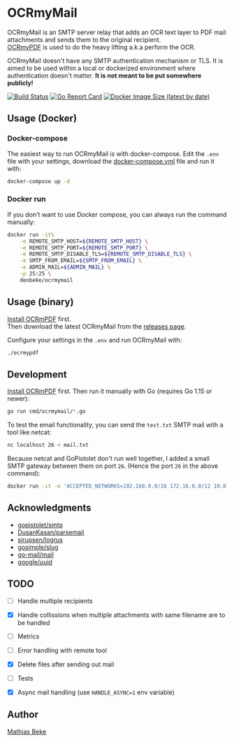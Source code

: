 # OCRmyMail

OCRmyMail is an SMTP server relay that adds an OCR text layer to PDF mail attachments and sends them to the original recipient.  
[OCRmyPDF](https://github.com/jbarlow83/OCRmyPDF) is used to do the heavy lifting a.k.a perform the OCR.

OCRmyMail doesn't have any SMTP authentication mechanism or TLS. It is aimed to be used within a local or dockerized environment where authentication doesn't matter. **It is not meant to be put somewhere publicly!**

[![Build Status](https://travis-ci.com/DenBeke/ocrmymail.svg?branch=master)](https://travis-ci.com/DenBeke/ocrmymail)
[![Go Report Card](https://goreportcard.com/badge/github.com/DenBeke/ocrmymail)](https://goreportcard.com/report/github.com/DenBeke/ocrmymail)
[![Docker Image Size (latest by date)](https://img.shields.io/docker/image-size/denbeke/ocrmymail?sort=date)](https://hub.docker.com/r/denbeke/ocrmymail)


## Usage (Docker)

### Docker-compose

The easiest way to run OCRmyMail is with docker-compose.
Edit the `.env` file with your settings,  download the [docker-compose.yml](./docker-compose.yml) file and run it with:

```bash
docker-compose up -d
```


### Docker run

If you don't want to use Docker compose, you can always run the command manually:

```bash
docker run -it\
    -e REMOTE_SMTP_HOST=${REMOTE_SMTP_HOST} \
    -e REMOTE_SMTP_PORT=${REMOTE_SMTP_PORT} \
    -e REMOTE_SMTP_DISABLE_TLS=${REMOTE_SMTP_DISABLE_TLS} \
    -e SMTP_FROM_EMAIL=${SMTP_FROM_EMAIL} \
    -e ADMIN_MAIL=${ADMIN_MAIL} \
    -p 25:25 \
    denbeke/ocrmymail
```



## Usage (binary)

[Install OCRmPDF](https://github.com/jbarlow83/OCRmyPDF#installation) first.  
Then download the latest OCRmyMail from the [releases page](https://github.com/DenBeke/ocrmymail/releases).

Configure your settings in the `.env` and run OCRmyMail with:

```bash
./ocrmypdf
```


## Development

[Install OCRmPDF](https://github.com/jbarlow83/OCRmyPDF#installation) first. 
Then run it manually with Go (requires Go 1.15 or newer):

```bash
go run cmd/ocrmymail/*.go
```

To test the email functionality, you can send the `test.txt` SMTP mail with a tool like netcat:

```bash
nc localhost 26 < mail.txt
```

Because netcat and GoPistolet don't run well together, I added a small SMTP gateway between them on port `26`. (Hence the port `26` in the above command):

```bash
docker run -it -e 'ACCEPTED_NETWORKS=192.168.0.0/16 172.16.0.0/12 10.0.0.0/8' -e RELAY_HOST_NAME=test -e 'EXT_RELAY_HOST=10.0.0.49' -e 'EXT_RELAY_PORT=25' -e 'SMTP_LOGIN= ' -e 'SMTP_PASSWORD= ' -p 26:25 alterrebe/postfix-relay
```


## Acknowledgments

- [gopistolet/smtp](https://github.com/gopistolet/smtp)
- [DusanKasan/parsemail](https://github.com/DusanKasan/parsemail)
- [sirupsen/logrus](https://github.com/sirupsen/logrus)
- [gosimple/slug](https://github.com/gosimple/slug)
- [go-mail/mail](https://github.com/go-mail/mail)
- [google/uuid](https://github.com/google/uuid)


## TODO

- [ ] Handle multiple recipients
- [x] Handle collissions when multiple attachments with same filename are to be handled
- [ ] Metrics
- [ ] Error handling with remote tool
- [x] Delete files after sending out mail
- [ ] Tests
- [x] Async mail handling (use `HANDLE_ASYNC=1` env variable)


## Author

[Mathias Beke](https://denbeke.be)

